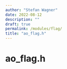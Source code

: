 ```yaml
---
author: "Stefan Wagner"
date: 2022-08-12
description: ""
draft: true
permalink: /modules/flag/
title: "ao_flag.h"
---
```


# ao_flag.h

